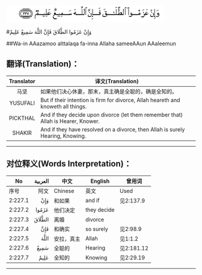 ![002:227](images/002_227.gif)

#وَإِنْ عَزَمُوا الطَّلَاقَ فَإِنَّ اللَّهَ سَمِيعٌ عَلِيمٌ 

##Wa-in AAazamoo alttalaqa fa-inna Allaha sameeAAun AAaleemun 

## 翻译(Translation)：

| Translator | 译文(Translation)                                            |
| :--------: | ------------------------------------------------------------ |
|    马坚    | 如果他们决心休妻，那末，真主确是全聪的，确是全知的。         |
|  YUSUFALI  | But if their intention is firm for divorce, Allah heareth and knoweth all things. |
|  PICKTHAL  | And if they decide upon divorce (let them remember that) Allah is Hearer, Knower. |
|   SHAKIR   | And if they have resolved on a divorce, then Allah is surely Hearing, Knowing. |

---

## 对位释义(Words Interpretation)：

| No   | العربية | 中文    | English | 曾用词 |
| ---- | ------: | ------- | ------- | ------ |
| 序号 |    阿文 | Chinese | 英文    | Used   |
| 2:227.1 | وَإِنْ    | 和如果     | and if      | 见2:137.9  |
| 2:227.2 | عَزَمُوا  | 他们决定   | they decide |            |
| 2:227.3 | الطَّلَاقَ | 离婚       | divorce     |            |
| 2:227.4 | فَإِنَّ    | 和确实     | so surely   | 见2:98.9   |
| 2:227.5 | اللَّهَ   | 安拉，真主 | Allah       | 见1:1.2    |
| 2:227.6 | سَمِيعٌ   | 全聪的     | Hearing     | 见2:181.12 |
| 2:227.7 | عَلِيمٌ   | 全知的     | Knowing     | 见2:29.19  |

---
